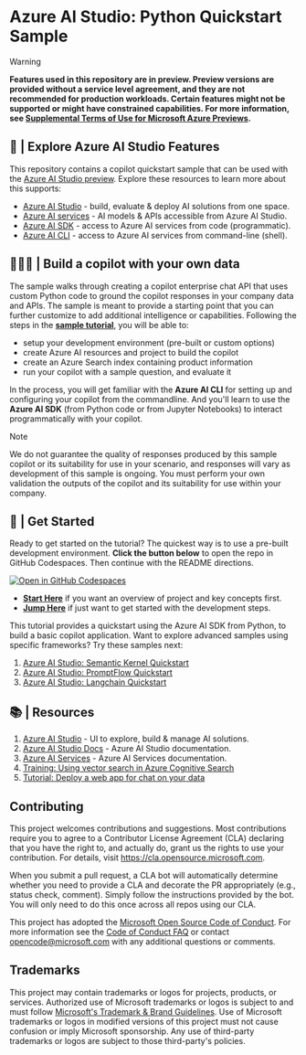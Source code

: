# Azure AI Studio: Python Quickstart Sample

> [!WARNING]  
> **Features used in this repository are in preview. Preview versions are provided without a service level agreement, and they are not recommended for production workloads. Certain features might not be supported or might have constrained capabilities. For more information, see [Supplemental Terms of Use for Microsoft Azure Previews](https://azure.microsoft.com/en-us/support/legal/preview-supplemental-terms/).**


## 🔎 | Explore Azure AI Studio Features

This repository contains a copilot quickstart sample that can be used with the [Azure AI Studio preview](https://learn.microsoft.com/azure/ai-studio). Explore these resources to learn more about this supports:

* [Azure AI Studio](https://learn.microsoft.com/azure/ai-studio) - build, evaluate & deploy AI solutions from one space.
* [Azure AI services](https://learn.microsoft.com/azure/ai-services/what-are-ai-services) - AI models & APIs accessible from Azure AI Studio.
* [Azure AI SDK](https://learn.microsoft.com/azure/ai-studio/how-to/sdk-install) - access to Azure AI services from code (programmatic).
* [Azure AI CLI](https://learn.microsoft.com/azure/ai-studio/how-to/cli-install) - access to Azure AI services from command-line (shell).


## 👩🏽‍💻 | Build a copilot with your own data

The sample walks through creating a copilot enterprise chat API that uses custom Python code to ground the copilot responses in your company data and APIs. The sample is meant to provide a starting point that you can further customize to add additional intelligence or capabilities. Following the steps in the [**sample tutorial**](docs/start.md), you will be able to:
 - setup your development environment (pre-built or custom options)
 - create Azure AI resources and project to build the copilot
 - create an Azure Search index containing product information
 - run your copilot with a sample question, and evaluate it

In the process, you will get familiar with the **Azure AI CLI** for setting up and configuring your copilot from the commandline. And you'll learn to use the **Azure AI SDK** (from Python code or from Jupyter Notebooks) to interact programmatically with your copilot.

> [!NOTE]  
> We do not guarantee the quality of responses produced by this sample copilot or its suitability for use in your scenario, and responses will vary as development of this sample is ongoing. You must perform your own validation the outputs of the copilot and its suitability for use within your company.


## 🏁 | Get Started

Ready to get started on the tutorial? The quickest way is to use a pre-built development environment. **Click the button below** to open the repo in GitHub Codespaces. Then continue with the README directions.

[![Open in GitHub Codespaces](https://github.com/codespaces/badge.svg)](https://codespaces.new/Azure-Samples/aistudio-python-quickstart-sample?quickstart=1)

- [**Start Here**](./docs/start.md) if you want an overview of project and key concepts first.
- [**Jump Here**](./docs/step-01.md) if just want to get started with the development steps.

This tutorial provides a quickstart using the Azure AI SDK from Python, to build a basic copilot application. Want to explore advanced samples using specific frameworks? Try these samples next:
 1. [Azure AI Studio: Semantic Kernel Quickstart](https://github.com/Azure-Samples/aistudio-python-semantickernel-sample)
 1. [Azure AI Studio: PromptFlow Quickstart](https://github.com/Azure-Samples/aistudio-python-promptflow-sample)
 1. [Azure AI Studio: Langchain Quickstart](https://github.com/Azure-Samples/aistudio-python-langchain-sample)


## 📚 | Resources

1. [Azure AI Studio](https://aka.ms/azureaistudio) - UI to explore, build & manage AI solutions.
1. [Azure AI Studio Docs](https://aka.ms/azureaistudio/docs) - Azure AI Studio documentation.
1. [Azure AI Services](https://learn.microsoft.com/azure/ai-services/what-are-ai-services) - Azure AI Services documentation.
1. [Training: Using vector search in Azure Cognitive Search](https://learn.microsoft.com/training/modules/improve-search-results-vector-search) 
1. [Tutorial: Deploy a web app for chat on your data](https://learn.microsoft.com/azure/ai-studio/tutorials/deploy-chat-web-app) 


## Contributing

This project welcomes contributions and suggestions.  Most contributions require you to agree to a
Contributor License Agreement (CLA) declaring that you have the right to, and actually do, grant us
the rights to use your contribution. For details, visit https://cla.opensource.microsoft.com.

When you submit a pull request, a CLA bot will automatically determine whether you need to provide
a CLA and decorate the PR appropriately (e.g., status check, comment). Simply follow the instructions
provided by the bot. You will only need to do this once across all repos using our CLA.

This project has adopted the [Microsoft Open Source Code of Conduct](https://opensource.microsoft.com/codeofconduct/).
For more information see the [Code of Conduct FAQ](https://opensource.microsoft.com/codeofconduct/faq/) or
contact [opencode@microsoft.com](mailto:opencode@microsoft.com) with any additional questions or comments.


## Trademarks

This project may contain trademarks or logos for projects, products, or services. Authorized use of Microsoft 
trademarks or logos is subject to and must follow 
[Microsoft's Trademark & Brand Guidelines](https://www.microsoft.com/en-us/legal/intellectualproperty/trademarks/usage/general).
Use of Microsoft trademarks or logos in modified versions of this project must not cause confusion or imply Microsoft sponsorship.
Any use of third-party trademarks or logos are subject to those third-party's policies.

